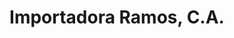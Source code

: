 ---
title: "Importadora Ramos, C.A."
url: /ciudad-guayana-san-felix/importadora-ramos-c-a/
shop: Autoteile
---